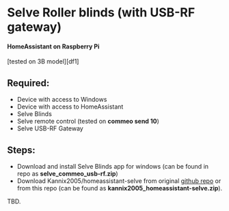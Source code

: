 # Selve Roller blinds (with USB-RF gateway)
#### HomeAssistant on Raspberry Pi
[tested on 3B model][df1]

## Required:
- Device with access to Windows
- Device with access to HomeAssistant
- Selve Blinds
- Selve remote control (tested on **commeo send 10**)
- Selve USB-RF Gateway

## Steps:
- Download and install Selve Blinds app for windows (can be found in repo as **selve_commeo_usb-rf.zip**)
- Download Kannix2005/homeassistant-selve from original [github repo](https://github.com/Kannix2005/homeassistant-selve) or from this repo (can be found as **kannix2005_homeassistant-selve.zip**).

TBD.
